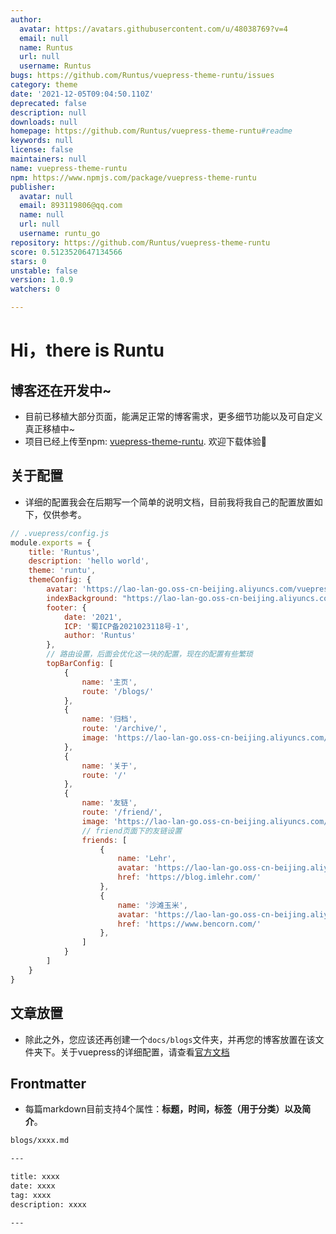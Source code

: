 ```yaml
---
author:
  avatar: https://avatars.githubusercontent.com/u/48038769?v=4
  email: null
  name: Runtus
  url: null
  username: Runtus
bugs: https://github.com/Runtus/vuepress-theme-runtu/issues
category: theme
date: '2021-12-05T09:04:50.110Z'
deprecated: false
description: null
downloads: null
homepage: https://github.com/Runtus/vuepress-theme-runtu#readme
keywords: null
license: false
maintainers: null
name: vuepress-theme-runtu
npm: https://www.npmjs.com/package/vuepress-theme-runtu
publisher:
  avatar: null
  email: 893119806@qq.com
  name: null
  url: null
  username: runtu_go
repository: https://github.com/Runtus/vuepress-theme-runtu
score: 0.5123520647134566
stars: 0
unstable: false
version: 1.0.9
watchers: 0

---
```


# Hi，there is Runtu 



## 博客还在开发中~
- 目前已移植大部分页面，能满足正常的博客需求，更多细节功能以及可自定义真正移植中~
- 项目已经上传至npm: [vuepress-theme-runtu](https://www.npmjs.com/package/vuepress-theme-runtu). 欢迎下载体验👏


## 关于配置
- 详细的配置我会在后期写一个简单的说明文档，目前我将我自己的配置放置如下，仅供参考。

```js
// .vuepress/config.js
module.exports = {
    title: 'Runtus',
    description: 'hello world',
    theme: 'runtu',
    themeConfig: {
        avatar: 'https://lao-lan-go.oss-cn-beijing.aliyuncs.com/vuepress/avatar.png', // -> 左上角图表设置
        indexBackground: "https://lao-lan-go.oss-cn-beijing.aliyuncs.com/vuepress/pixiv34.JPG", // 首页背景图片
        footer: {
            date: '2021',
            ICP: '蜀ICP备2021023118号-1',
            author: 'Runtus'
        },
        // 路由设置，后面会优化这一块的配置，现在的配置有些繁琐
        topBarConfig: [
            {
                name: '主页',
                route: '/blogs/'
            },
            {
                name: '归档',
                route: '/archive/',
                image: 'https://lao-lan-go.oss-cn-beijing.aliyuncs.com/vuepress/pixiv34.JPG'
            },
            {
                name: '关于',
                route: '/'
            },
            {
                name: '友链',
                route: '/friend/',
                image: 'https://lao-lan-go.oss-cn-beijing.aliyuncs.com/vuepress/pixiv33.JPG',
                // friend页面下的友链设置
                friends: [
                    {
                        name: 'Lehr',
                        avatar: 'https://lao-lan-go.oss-cn-beijing.aliyuncs.com/runtu_blog/Lehr.jpg',
                        href: 'https://blog.imlehr.com/'
                    },
                    {
                        name: '沙滩玉米',
                        avatar: 'https://lao-lan-go.oss-cn-beijing.aliyuncs.com/runtu_blog/shuisong.png',
                        href: 'https://www.bencorn.com/'
                    },
                ]
            }
        ]
    }
}

```

## 文章放置
* 除此之外，您应该还再创建一个```docs/blogs```文件夹，并再您的博客放置在该文件夹下。关于vuepress的详细配置，请查看[官方文档](https://vuepress.vuejs.org/zh/)

## Frontmatter
* 每篇markdown目前支持4个属性：**标题，时间，标签（用于分类）以及简介**。
```markdown
blogs/xxxx.md

---

title: xxxx
date: xxxx
tag: xxxx
description: xxxx

---

```